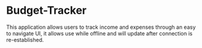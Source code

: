 # Budget-Tracker
This application allows users to track income and expenses through an easy to navigate UI, it allows use while offline and will update after connection is re-established.
